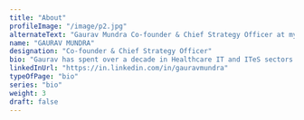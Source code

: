 ```yaml
---
title: "About"
profileImage: "/image/p2.jpg"
alternateText: "Gaurav Mundra Co-founder & Chief Strategy Officer at myly"
name: "GAURAV MUNDRA"
designation: "Co-founder & Chief Strategy Officer" 
bio: "Gaurav has spent over a decade in Healthcare IT and ITeS sectors serving customers in USA, Europe and India. He comes with years of experience in Product Management, Business Development, Operations & Delivery and Account Management. At myly, Gaurav acts as a growth catalyst with involvement in strategy and product management. He is an MBA and a Computer Engineer."
linkedInUrl: "https://in.linkedin.com/in/gauravmundra" 
typeOfPage: "bio"
series: "bio"
weight: 3
draft: false
---
```

